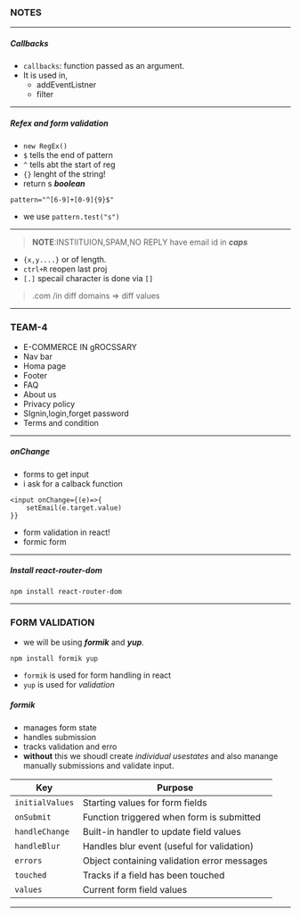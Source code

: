 ### NOTES
---
##### Callbacks
- `callbacks`: function passed as an argument.
- It is used in,
    - addEventListner
    - filter
---
##### Refex and form validation
- `new RegEx()` 
- `$` tells the end of pattern
- `^` tells abt the start of reg
- `{}` lenght of the string!
- return s ***boolean***
```
pattern="^[6-9]+[0-9]{9}$"
```
- we use `pattern.test("s")`
---
> **NOTE**:INSTIITUION,SPAM,NO REPLY have email id in ***caps***
- `{x,y....}` or of length.
- `ctrl+R` reopen last proj
- `[.]` specail character is done via `[]`

> .com /in diff domains => diff values
---
### TEAM-4
- E-COMMERCE IN gROCSSARY
 - Nav bar
 - Homa page
 - Footer
 - FAQ
- About us
- Privacy policy
- SIgnin,login,forget password
- Terms and condition
---
##### onChange
- forms to get input
- i ask for a calback function
```
<input onChange={(e)=>{
    setEmail(e.target.value)
}}
```

- form validation in react!
- formic form
---
##### Install react-router-dom
```
npm install react-router-dom
```
---
### FORM VALIDATION
- we will be using ***formik*** and ***yup***.
```
npm install formik yup
```
- `formik` is used for form handling in react
- `yup` is used for *validation*
##### formik
- manages form state
- handles submission
- tracks validation and erro
- **without** this we shoudl create *individual usestates* and also manange manually submissions and validate input.

| **Key**         | **Purpose**                                              |
|------------------|----------------------------------------------------------|
| `initialValues`  | Starting values for form fields                          |
| `onSubmit`       | Function triggered when form is submitted                |
| `handleChange`   | Built-in handler to update field values                  |
| `handleBlur`     | Handles blur event (useful for validation)              |
| `errors`         | Object containing validation error messages              |
| `touched`        | Tracks if a field has been touched                       |
| `values`         | Current form field values                                |

---